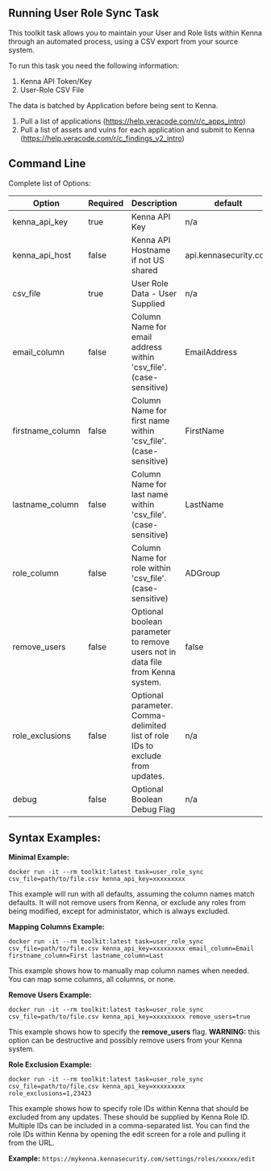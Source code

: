 ## Running User Role Sync Task

This toolkit task allows you to maintain your User and Role lists within Kenna through an automated process, using a CSV export from your source system.

To run this task you need the following information: 

1. Kenna API Token/Key
1. User-Role CSV File

The data is batched by Application before being sent to Kenna. 

1. Pull a list of applications (https://help.veracode.com/r/c_apps_intro)
1. Pull a list of assets and vulns for each application and submit to Kenna (https://help.veracode.com/r/c_findings_v2_intro)


## Command Line

Complete list of Options:

| Option | Required | Description | default |
| --- | --- | --- | --- |
| kenna_api_key | true | Kenna API Key | n/a |
| kenna_api_host | false | Kenna API Hostname if not US shared | api.kennasecurity.com |
| csv_file | true | User Role Data - User Supplied | n/a |
| email_column | false | Column Name for email address within 'csv_file'. (case-sensitive) | EmailAddress |
| firstname_column | false | Column Name for first name within 'csv_file'. (case-sensitive) | FirstName |
| lastname_column | false | Column Name for last name within 'csv_file'. (case-sensitive) | LastName |
| role_column | false | Column Name for role within 'csv_file'. (case-sensitive) | ADGroup |
| remove_users | false | Optional boolean parameter to remove users not in data file from Kenna system. | false |
| role_exclusions | false | Optional parameter. Comma-delimited list of role IDs to exclude from updates. | n/a |
| debug | false | Optional Boolean Debug Flag | n/a |

## Syntax Examples:

**Minimal Example:**
```
docker run -it --rm toolkit:latest task=user_role_sync csv_file=path/to/file.csv kenna_api_key=xxxxxxxxx
```
This example will run with all defaults, assuming the column names match defaults. It will not remove users from Kenna, or exclude any roles from being modified, except for administator, which is always excluded.

**Mapping Columns Example:**
```
docker run -it --rm toolkit:latest task=user_role_sync csv_file=path/to/file.csv kenna_api_key=xxxxxxxxx email_column=Email firstname_column=First lastname_column=Last
```  
This example shows how to manually map column names when needed. You can map some columns, all columns, or none.

**Remove Users Example:**
```
docker run -it --rm toolkit:latest task=user_role_sync csv_file=path/to/file.csv kenna_api_key=xxxxxxxxx remove_users=true
```
This example shows how to specify the **remove_users** flag. **WARNING:** this option can be destructive and possibly remove users from your Kenna system.

**Role Exclusion Example:**

```
docker run -it --rm toolkit:latest task=user_role_sync csv_file=path/to/file.csv kenna_api_key=xxxxxxxxx role_exclusions=1,23423
```
This example shows how to specify role IDs within Kenna that should be excluded from any updates. These should be supplied by Kenna Role ID. Multiple IDs can be included in a comma-separated list. You can find the role IDs within Kenna by opening the edit screen for a role and pulling it from the URL.

**Example:** ```https://mykenna.kennasecurity.com/settings/roles/xxxxx/edit```
